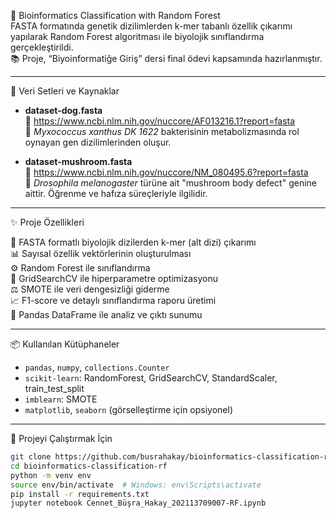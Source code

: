 🧬 Bioinformatics Classification with Random Forest  
FASTA formatında genetik dizilimlerden k-mer tabanlı özellik çıkarımı yapılarak Random Forest algoritması ile biyolojik sınıflandırma gerçekleştirildi.  
📚 Proje, “Biyoinformatiğe Giriş” dersi final ödevi kapsamında hazırlanmıştır.

---

📂 Veri Setleri ve Kaynaklar

- **dataset-dog.fasta**  
  🔗 https://www.ncbi.nlm.nih.gov/nuccore/AF013216.1?report=fasta  
  🧾 *Myxococcus xanthus DK 1622* bakterisinin metabolizmasında rol oynayan gen dizilimlerinden oluşur.

- **dataset-mushroom.fasta**  
  🔗 https://www.ncbi.nlm.nih.gov/nuccore/NM_080495.6?report=fasta  
  🧾 *Drosophila melanogaster* türüne ait "mushroom body defect" genine aittir. Öğrenme ve hafıza süreçleriyle ilgilidir.

---

✨ Proje Özellikleri

🔬 FASTA formatlı biyolojik dizilerden k-mer (alt dizi) çıkarımı  
📊 Sayısal özellik vektörlerinin oluşturulması  
⚙️ Random Forest ile sınıflandırma  
🔁 GridSearchCV ile hiperparametre optimizasyonu  
⚖️ SMOTE ile veri dengesizliği giderme  
📈 F1-score ve detaylı sınıflandırma raporu üretimi  
🧪 Pandas DataFrame ile analiz ve çıktı sunumu

---

📦 Kullanılan Kütüphaneler

- `pandas`, `numpy`, `collections.Counter`  
- `scikit-learn`: RandomForest, GridSearchCV, StandardScaler, train_test_split  
- `imblearn`: SMOTE  
- `matplotlib`, `seaborn` (görselleştirme için opsiyonel)

---

🚀 Projeyi Çalıştırmak İçin

```bash
git clone https://github.com/busrahakay/bioinformatics-classification-rf.git
cd bioinformatics-classification-rf
python -m venv env
source env/bin/activate  # Windows: env\Scripts\activate
pip install -r requirements.txt
jupyter notebook Cennet_Büşra_Hakay_202113709007-RF.ipynb
